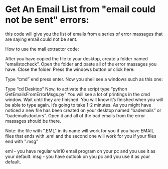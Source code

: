 # Get An Email List from "email could not be sent" errors:
this code will give you the list of emails from a series of error massages that are saying email could not be sent.

How to use the mail extractor code:

After you have copied the file to your desktop, create a folder named “emailstocheck”.
Open the folder and paste all of the error massages you have.
Close the folder.
Press the windows button or click here:
 
Type “cmd” end press enter.
Now you shell see a windows such as this one:
 
Type “cd Desktop”
Now, to activate the script type “python GetEmailsFromErrorMsgs.py”
You will see a lot of printings in the cmd window. Wait until they are finished. You will know it’s finished when you will be able to type again. It’s going to take 1-2 minutes.
As you might have noticed a new file has been created on your desktop named “bademails” or “bademailsdoctors”.
Open it and all of the bad emails from the error massages should be there.

Note:
the file with ".EML" in its name will work for you if you have EMAIL files that ends with .eml and the second one will work for you if your files end with ".msg"

eml - you have regular win10 email program on your pc and you use it as your default.
msg - you have outlook on you pc and you use it as your default.
